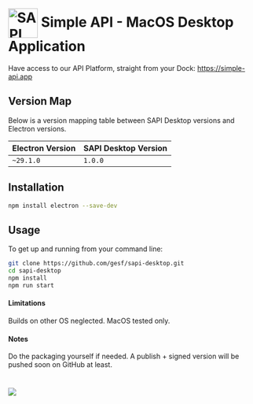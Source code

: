 # <img src="http://simple-api.app/assets/logo.png" width="60px" align="center" alt="SAPI icon"> Simple API - MacOS Desktop Application

Have access to our API Platform, straight from your Dock: https://simple-api.app

## Version Map

Below is a version mapping table between SAPI Desktop versions and Electron versions.

| Electron Version | SAPI Desktop Version |
|------------------|----------------------|
| `~29.1.0`        | `1.0.0`              |

## Installation

```sh
npm install electron --save-dev
```

## Usage

To get up and running from your command line:

```sh
git clone https://github.com/gesf/sapi-desktop.git
cd sapi-desktop
npm install
npm run start
```

#### Limitations

Builds on other OS neglected. MacOS tested only.

#### Notes

Do the packaging yourself if needed. A publish + signed version will be pushed soon on GitHub at least.

# <img src="https://simple-api.app/assets/sapi-dock.png" align="center">
